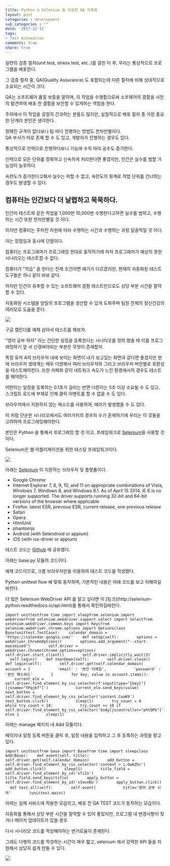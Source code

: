 ```yaml
---
title: Python & Selenium 을 이용한 QA 자동화
layout: post
categories : development
sub_categories : ""
date: '2017-12-11'
tags:
- Test Automation
comments: true
share: true
---
```


일련의 검증 절차(unit test, stress test, etc..)를 걸친 이 후, 우리는 통상적으로 프로그램을 배포한다.

그 검증 절차 중, QA(Quality Assurance) 도 포함되는데 다른 절차에 비해 상대적으로 소요되는 시간이 크다.

QA는 소프트웨어 품질 보증을 말하며, 이 작업을 수행함으로써 소프웨어의 결함을 사전의 발견하여 배포 전 결함을 보안할 수 있게하는 역할을
한다.

주위에서 이 작업을 굉장히 간과하는 분들도 많지만, 실질적으로 배포 절차 중 가장 중요한 단계라 본인은 생각한다.

  

정해진 규격이 없다보니 팀 마다 진행하는 방법도 천차만별이다.  
QA 부서가 따로 존재 할 수 도 있고, 개발자가 진행하는 경우도 있다.

통상적으로 인력으로 진행하다보니 기능에 수의 따라 공수도 증가한다.

  

인력으로 모든 단위를 정확하고 신속하게 처리한다면 좋겠지만, 인간은 실수를 범할 가능성이 농후하다.

숙련도가 증가한다고해서 실수는 피할 수 없고, 숙련도의 핑계로 작업 단위를 건너뛰는 경우도 발생할 수 있다.

## **컴퓨터는 인간보다 더 날렵하고 묵묵하다.**

인간이 테스트와 같은 작업을 1,000번 10,000번 수행한다고하면 실수를 범하고, 수행하는 시간 또한 천차만별일 것 이다.

하지만 컴퓨터는 주어진 자원에 따라 수행하는 시간과 수행하는 과정 일괄적일 것 이다.

  

이는 장점임과 동시에 단점이다.

  

컴퓨터는 프로그래머가 프로그래밍 한대로 동작하기에 미처 프로그래머가 예상치 못한 시나리오는 테스트할 수 없다.

컴퓨터가 "학습" 을 한다는 전제 조건이면 얘기가 다르겠지만, 현재의 자동화된 테스트 도구들은 하나 같이 바보 같다.

  

하지만 인간이 유추할 수 있는 소프트웨어 결함 테스트만으로도 상당 부분 시간을 절약할 수 있다.

자동화된 시스템을 양질의 프로그램을 생산할 수 있게 도와주며 팀원 전체의 정신건강의 여러모로 도움을 준다.

  

  

![](/assets/images/posts/842/9910D6345A2F5E96181459.GIF)

  

  

구글 캘린더를 예제 삼아서 테스트를 해보자.

"영어 공부 하자" 라는 간단한 일정을 등록한다는 시나리오를 정의 했을 때 이를 프로그래밍하기 앞 서 신경써야되는 부분은 무엇이 존재할까.

  

특정 유저 A의 브라우저 내에 보이는 화면이 내가 보고있는 화면과 같다면 좋겠지만 현재 브라우저 생태계는 매우 다양해서 여러 브라우저와
그리고 브라우저 버전별로 호환성을 테스트해야한다. 또한 카페와 같이 네트워크 속도가 느린 환경에서의 경우도 테스트를 해야한다.  
  
어떤이는 일정을 등록하는 0.1초가 걸리는 반면 다른이는 5초 이상 소요될 수 도 있고,  
스크립트 로드에 부재로 인해 클릭 이벤트를 할 수 없을 수 도 있다.

브라우저에서 지원하지 않는 메소드를 사용하여, 에러가 발생했을 수 도 있다.

  

이 처럼 단순한 시나리오에서도 여러가지의 경우의 수가 존재하기에 우리는 이 것들을 고려하여 프로그래밍해야한다.

본인은 Python 을 통해서 프로그래밍 할 것 이고, 프레임워크로 [Selenium](http://www.seleniumhq.org/)을
사용할 것 이다.

Selenium은 웹 어플리케이션을 위한 테스팅 프레임워크이다.

  

![](/assets/images/posts/842/9962A73D5A30B83B0586E3.PNG)

  

아래는 [Selenium](http://www.seleniumhq.org/) 이 지원하는 브라우저 및 플랫폼이다.

  

  * Google Chrome
  * Internet Explorer 7, 8, 9, 10, and 11 on appropriate combinations of Vista, Windows 7, Windows 8, and Windows 8.1. As of April 15 2014, IE 6 is no longer supported. The driver supports running 32-bit and 64-bit versions of the browser where applicable
  * Firefox: latest ESR, previous ESR, current release, one previous release
  * Safari
  * Opera
  * HtmlUnit
  * phantomjs
  * Android (with Selendroid or appium)
  * iOS (with ios-driver or appium)

  

테스트 코드는 [Github](https://github.com/webhacking/AutomationQA) 에 공유했다.

아래는 base.py 모듈의 코드이다.

  

예제 코드이므로, 크롬 브라우저만을 이용하여 테스트 코드를 작성했다.

Python unittest flow 에 맞춰 동작하며, 기본적인 내용은 아래 코드를 보고 이해하길 바란다.

  

더 많은 Selenium WebDriver API 를 알고 싶다면 이 [링크](http://selenium-
python.readthedocs.io/api.html)를 통해서 확인하길바란다.

    import unittestfrom time import sleepfrom selenium import webdriverfrom selenium.webdriver.support.select import Selectfrom selenium.webdriver.common.keys import Keysfrom selenium.webdriver.chrome.options import Optionsclass Base(unittest.TestCase):    calendar_domain = 'https://calendar.google.com/'    def setUp(self):        options = webdriver.ChromeOptions()        options.add_argument("--start-maximized")        self.driver = webdriver.Chrome(chrome_options=options)        self.driver.start_client()        self.driver.implicitly_wait(3)        self.login()    def tearDown(self):        self.driver.close()    def login(self):        self.driver.get(self.calendar_domain)        account = {            'email' : '본인 이메일',            'password' : '본인 패스워드'        }        for key, value in account.items():            current_ele = self.driver.find_element_by_css_selector(f'input[type="{key}"][jsname="YPqjbf"]')            current_ele.send_keys(value)            next_button = self.driver.find_element_by_css_selector('content.CwaK9')            next_button.click()            sleep(1)        try_count = 0        while try_count < 10:            try_count += 10 if self.driver.find_element_by_css_selector('body[jscontroller="phtQPb"]') else 1            sleep(1)

  

아래는 manage 패키지 내 Add 모듈이다.

페이지내 일정 등록 버튼을 클릭 후, 일정 내용을 입력하고 그 후 등록하는 과정을 맡고있다.

  

    import unittestfrom base import Basefrom time import sleepclass Add(Base):    def event(self, title):        self.driver.get(self.calendar_domain)        add_button = self.driver.find_element_by_css_selector('content > i.Gw6Zhc')        add_button.click()        sleep(1)        title_field = self.driver.find_element_by_id('xTiIn')        title_field.send_keys(title)        apply_button = self.driver.find_element_by_id('xSaveBu')        apply_button.click()    def test_all(self):        self.event(            title='영어 공부 시작'        )unittest.main()

  

아래는 실제 서비스에 적용한 모습이고, 배포 전 QA TEST 코드가 동작하는 모습이다.

자동화를 통해서 상당 부분 시간을 절약할 수 있어 좋았지만, 프로그램 내 변경사항이 잦거나 메이저 업데이트가 있을 경우

다시 시나리오 코드를 작성해야하는 번거로움이 존재한다.

  

그래도 다행히 코드를 작성하는 시간이 매우 짧고, selenium 에서 강력한 API 들을 지원해서 상당히 쉽게 만들 수 있다.

  

  

![](/assets/images/posts/842/99FA80505A30FEBB18D8DA.PNG)